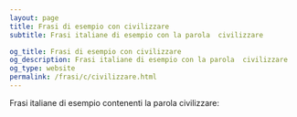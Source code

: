 ```yaml
---
layout: page
title: Frasi di esempio con civilizzare 
subtitle: Frasi italiane di esempio con la parola  civilizzare

og_title: Frasi di esempio con civilizzare 
og_description: Frasi italiane di esempio con la parola  civilizzare
og_type: website
permalink: /frasi/c/civilizzare.html
---
```


Frasi italiane di esempio contenenti la parola civilizzare:


